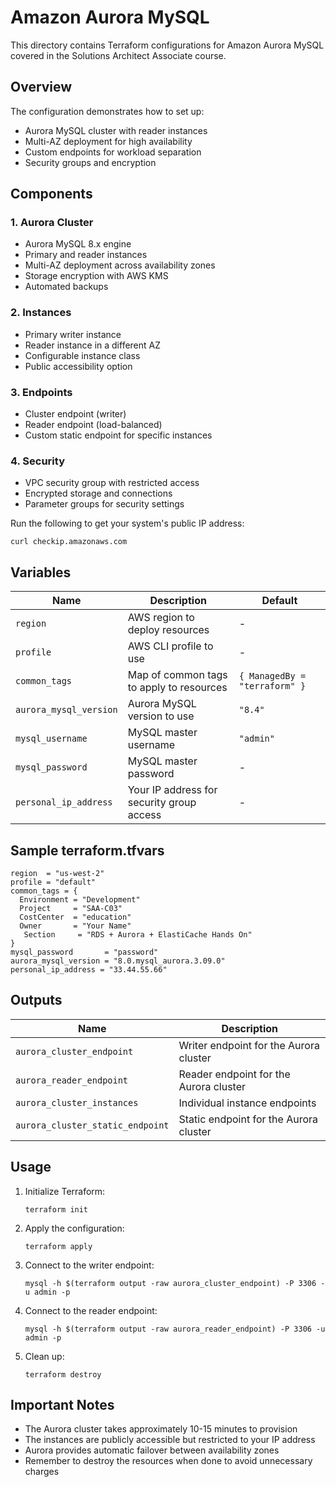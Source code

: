 # Amazon Aurora MySQL

This directory contains Terraform configurations for Amazon Aurora MySQL covered in the Solutions Architect Associate course.

## Overview

The configuration demonstrates how to set up:
- Aurora MySQL cluster with reader instances
- Multi-AZ deployment for high availability
- Custom endpoints for workload separation
- Security groups and encryption

## Components

### 1. Aurora Cluster
- Aurora MySQL 8.x engine
- Primary and reader instances
- Multi-AZ deployment across availability zones
- Storage encryption with AWS KMS
- Automated backups

### 2. Instances
- Primary writer instance
- Reader instance in a different AZ
- Configurable instance class
- Public accessibility option

### 3. Endpoints
- Cluster endpoint (writer)
- Reader endpoint (load-balanced)
- Custom static endpoint for specific instances

### 4. Security
- VPC security group with restricted access
- Encrypted storage and connections
- Parameter groups for security settings

Run the following to get your system's public IP address:
   ```
   curl checkip.amazonaws.com
   ```

## Variables

| Name                       | Description                               | Default                       |
|----------------------------|-------------------------------------------|-------------------------------|
| `region`                   | AWS region to deploy resources            | -                             |
| `profile`                  | AWS CLI profile to use                    | -                             |
| `common_tags`              | Map of common tags to apply to resources  | `{ ManagedBy = "terraform" }` |
| `aurora_mysql_version`     | Aurora MySQL version to use               | `"8.4"`                       |
| `mysql_username`           | MySQL master username                     | `"admin"`                     |
| `mysql_password`           | MySQL master password                     | -                             |
| `personal_ip_address`      | Your IP address for security group access | -                             |

## Sample terraform.tfvars

```hcl
region  = "us-west-2"
profile = "default"
common_tags = {
  Environment = "Development"
  Project     = "SAA-C03"
  CostCenter  = "education"
  Owner       = "Your Name"
   Section     = "RDS + Aurora + ElastiCache Hands On"
}
mysql_password       = "password"
aurora_mysql_version = "8.0.mysql_aurora.3.09.0"
personal_ip_address = "33.44.55.66"
```

## Outputs

| Name                             | Description                            |
|----------------------------------|----------------------------------------|
| `aurora_cluster_endpoint`        | Writer endpoint for the Aurora cluster |
| `aurora_reader_endpoint`         | Reader endpoint for the Aurora cluster |
| `aurora_cluster_instances`       | Individual instance endpoints          |
| `aurora_cluster_static_endpoint` | Static endpoint for the Aurora cluster |

## Usage

1. Initialize Terraform:
   ```
   terraform init
   ```

2. Apply the configuration:
   ```
   terraform apply
   ```

3. Connect to the writer endpoint:
   ```
   mysql -h $(terraform output -raw aurora_cluster_endpoint) -P 3306 -u admin -p
   ```

4. Connect to the reader endpoint:
   ```
   mysql -h $(terraform output -raw aurora_reader_endpoint) -P 3306 -u admin -p
   ```

5. Clean up:
   ```
   terraform destroy
   ```

## Important Notes

- The Aurora cluster takes approximately 10-15 minutes to provision
- The instances are publicly accessible but restricted to your IP address
- Aurora provides automatic failover between availability zones
- Remember to destroy the resources when done to avoid unnecessary charges